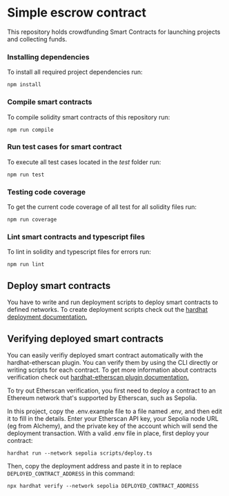 # Simple escrow contract

This repository holds crowdfunding Smart Contracts for launching projects and collecting funds.

### Installing dependencies

To install all required project dependencies run:

```shell
npm install
```

### Compile smart contracts

To compile solidity smart contracts of this repository run:

```shell
npm run compile
```

### Run test cases for smart contract

To execute all test cases located in the _test_ folder run:

```shell
npm run test
```

### Testing code coverage

To get the current code coverage of all test for all solidity files run:

```shell
npm run coverage
```

### Lint smart contracts and typescript files

To lint in solidity and typescript files for errors run:

```shell
npm run lint
```

## Deploy smart contracts

You have to write and run deployment scripts to deploy smart contracts to defined networks. To create deployment scripts check out the [hardhat deployment documentation.](https://hardhat.org/hardhat-runner/docs/guides/deploying)

## Verifying deployed smart contracts

You can easily verifiy deployed smart contract automatically with the hardhat-etherscan plugin. You can verify them by using the CLI directly or writing scripts for each contract. To get more information about contracts verification check out [hardhat-etherscan plugin documentation.](https://hardhat.org/hardhat-runner/plugins/nomiclabs-hardhat-etherscan)

To try out Etherscan verification, you first need to deploy a contract to an Ethereum network that's supported by Etherscan, such as Sepolia.

In this project, copy the .env.example file to a file named .env, and then edit it to fill in the details. Enter your Etherscan API key, your Sepolia node URL (eg from Alchemy), and the private key of the account which will send the deployment transaction. With a valid .env file in place, first deploy your contract:

```shell
hardhat run --network sepolia scripts/deploy.ts
```

Then, copy the deployment address and paste it in to replace `DEPLOYED_CONTRACT_ADDRESS` in this command:

```shell
npx hardhat verify --network sepolia DEPLOYED_CONTRACT_ADDRESS
```

